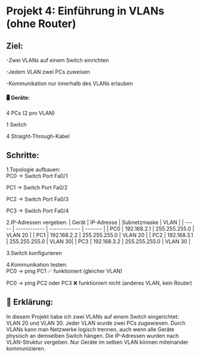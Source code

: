 # Projekt 4: Einführung in VLANs (ohne Router)        

## Ziel:
-Zwei VLANs auf einem Switch einrichten

-Jedem VLAN zwei PCs zuweisen

-Kommunikation nur innerhalb des VLANs erlauben


#### 🖥️ Geräte:
4 PCs (2 pro VLAN)

1 Switch

4 Straight-Through-Kabel

## Schritte:
1.Topologie aufbauen:  
PC0 → Switch Port Fa0/1

PC1 → Switch Port Fa0/2

PC2 → Switch Port Fa0/3

PC3 → Switch Port Fa0/4    

2.IP-Adressen vergeben:
| Gerät | IP-Adresse   | Subnetzmaske  | VLAN    |
| ----- | ------------ | ------------- | ------- |
| PC0   | 192.168.2.1 | 255.255.255.0 | VLAN 20 |
| PC1   | 192.168.2.2 | 255.255.255.0 | VLAN 20 |
| PC2   | 192.168.3.1 | 255.255.255.0 | VLAN 30|
| PC3   | 192.168.3.2 | 255.255.255.0 | VLAN 30 |


3.Switch konfigurieren

4.Kommunikation testen:  
PC0 → ping PC1 ✅ funktioniert (gleicher VLAN)

PC0 → ping PC2 oder PC3 ❌ funktioniert nicht (anderes VLAN, kein Router)


## 🧠 Erklärung:
In diesem Projekt habe ich zwei VLANs auf einem Switch eingerichtet: VLAN 20 und VLAN 30. Jeder VLAN wurde zwei PCs zugewiesen. Durch VLANs kann man Netzwerke logisch trennen, auch wenn alle Geräte physisch an demselben Switch hängen. Die IP-Adressen wurden nach VLAN-Struktur vergeben. Nur Geräte im selben VLAN können miteinander kommunizieren.

